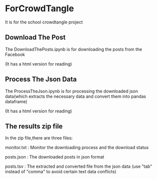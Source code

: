# ForCrowdTangle
It is for the school crowdtangle project

## Download The Post

The DownloadThePosts.ipynb is for downloading the posts from the Facebook

(It has a html version for reading)

## Process The Json Data

The ProcessTheJson.ipynb is for processing the downloaded json data(which extracts the necessary data and convert them into pandas dataframe)

(It has a html version for reading)

## The results zip file

In the zip file,there are three files:

monitor.txt : Monitor the downloading process and the download status

posts.json : The downloaded posts in json format

posts.tsv : The extracted and converted file from the json data (use "tab" instead of "comma" to avoid certain text data conflicts)
